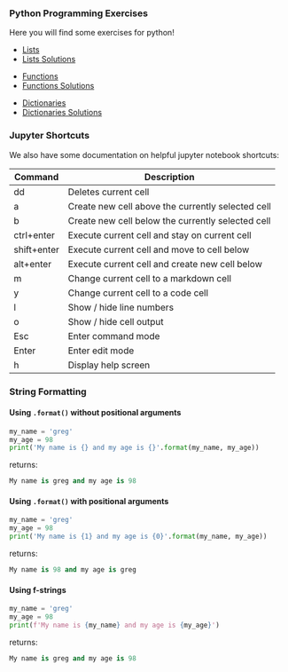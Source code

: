 ### Python Programming Exercises 

Here you will find some exercises for python!

<ul>
  <li><a href="./lists/lists.ipynb">Lists</a></li>
  <li><a href="./lists/lists_solutions.ipynb">Lists Solutions</a></li>
</ul>
<ul>
  <li><a href="./functions/functions.ipynb">Functions</a></li>
  <li><a href="./functions/functions_solutions.ipynb">Functions Solutions</a></li>
</ul>
<ul>
  <li><a href="./dictionaries/dictionaries.ipynb">Dictionaries</a></li>
  <li><a href="./dictionaries/dictionaries_solutions.ipynb">Dictionaries Solutions</a></li>
</ul>

### Jupyter Shortcuts
We also have some documentation on helpful jupyter notebook shortcuts:

| Command    | Description                                        |
|------------|----------------------------------------------------|
|  dd        | Deletes current cell                               |
|  a         | Create new cell above the currently selected cell  |
|  b         | Create new cell below the currently selected cell  |
| ctrl+enter | Execute current cell and stay on current cell      |
| shift+enter| Execute current cell and move to cell below        |
| alt+enter  | Execute current cell and create new cell below     |
| m          | Change current cell to a markdown cell             |
| y          | Change current cell to a code cell                 |
| l          | Show / hide line numbers                           |
| o          | Show / hide cell output                            |
| Esc        | Enter command mode                                 |
| Enter      | Enter edit mode                                    |
| h          | Display help screen                                |


### String Formatting

#### Using `.format()` without positional arguments

```python
my_name = 'greg'
my_age = 98
print('My name is {} and my age is {}'.format(my_name, my_age))
```
returns:
```python
My name is greg and my age is 98
```

#### Using `.format()` with positional arguments
```python
my_name = 'greg'
my_age = 98
print('My name is {1} and my age is {0}'.format(my_name, my_age))
```

returns:
```python
My name is 98 and my age is greg
```

#### Using f-strings

```python
my_name = 'greg'
my_age = 98
print(f'My name is {my_name} and my age is {my_age}')
```

returns:
```python
My name is greg and my age is 98
```
